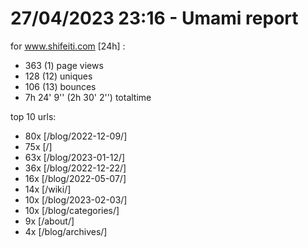 # 27/04/2023 23:16 - Umami report
for www.shifeiti.com [24h] :

 - 363 (1) page views
 - 128 (12) uniques
 - 106 (13) bounces
 - 7h 24' 9'' (2h 30' 2'') totaltime


top 10 urls:
 - 80x [/blog/2022-12-09/]
 - 75x [/]
 - 63x [/blog/2023-01-12/]
 - 36x [/blog/2022-12-22/]
 - 16x [/blog/2022-05-07/]
 - 14x [/wiki/]
 - 10x [/blog/2023-02-03/]
 - 10x [/blog/categories/]
 - 9x [/about/]
 - 4x [/blog/archives/]


